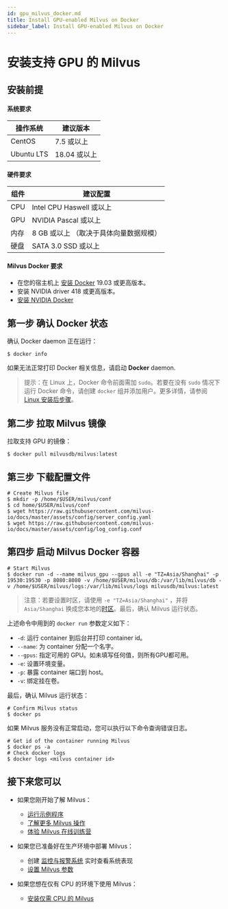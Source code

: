 ```yaml
---
id: gpu_milvus_docker.md
title: Install GPU-enabled Milvus on Docker
sidebar_label: Install GPU-enabled Milvus on Docker
---
```


# 安装支持 GPU 的 Milvus

## 安装前提

#### 系统要求

| 操作系统   | 建议版本     |
| ---------- | ------------ |
| CentOS     | 7.5 或以上   |
| Ubuntu LTS | 18.04 或以上 |

#### 硬件要求

| 组件 | 建议配置                               |
| ---- | -------------------------------------- |
| CPU  | Intel CPU Haswell 或以上               |
| GPU  | NVIDIA Pascal 或以上                   |
| 内存 | 8 GB 或以上 （取决于具体向量数据规模） |
| 硬盘 | SATA 3.0 SSD 或以上                    |

#### Milvus Docker 要求

- 在您的宿主机上 [安装 Docker](https://docs.docker.com/engine/installation/linux/docker-ce/ubuntu/) 19.03 或更高版本。
- 安装 NVIDIA driver 418 或更高版本。
- [安装 NVIDIA Docker](https://github.com/NVIDIA/nvidia-docker)

## 第一步 确认 Docker 状态

确认 Docker daemon 正在运行：

```shell
$ docker info
```

如果无法正常打印 Docker 相关信息，请启动 **Docker** daemon.

> 提示：在 Linux 上，Docker 命令前面需加 `sudo`。若要在没有 `sudo` 情况下运行 Docker 命令，请创建 `docker` 组并添加用户。更多详情，请参阅 [Linux 安装后步骤](https://docs.docker.com/install/linux/linux-postinstall/)。

## 第二步 拉取 Milvus 镜像

拉取支持 GPU 的镜像：

```shell
$ docker pull milvusdb/milvus:latest
```
## 第三步 下载配置文件

```
# Create Milvus file
$ mkdir -p /home/$USER/milvus/conf
$ cd home/$USER/milvus/conf
$ wget https://raw.githubusercontent.com/milvus-io/docs/master/assets/config/server_config.yaml
$ wget https://raw.githubusercontent.com/milvus-io/docs/master/assets/config/log_config.conf
```

## 第四步 启动 Milvus Docker 容器

```shell
# Start Milvus
$ docker run -d --name milvus_gpu --gpus all -e "TZ=Asia/Shanghai" -p 19530:19530 -p 8080:8080 -v /home/$USER/milvus/db:/var/lib/milvus/db -v /home/$USER/milvus/logs:/var/lib/milvus/logs milvusdb/milvus:latest
```

> 注意：若要设置时区，请使用 `-e "TZ=Asia/Shanghai"` ，并将 `Asia/Shanghai` 换成您本地的[时区](https://en.wikipedia.org/wiki/List_of_tz_database_time_zones)。最后，确认 Milvus 运行状态。

上述命令中用到的 `docker run` 参数定义如下：

- `-d`: 运行 container 到后台并打印 container id。
- `--name`: 为 container 分配一个名字。
- `--gpus`: 指定可用的 GPU。如未填写任何值，则所有GPU都可用。
- `-e`: 设置环境变量。
- `-p`: 暴露 container 端口到 host。
- `-v`: 绑定挂在卷。

最后，确认 Milvus 运行状态：

```shell
# Confirm Milvus status
$ docker ps
```

如果 Milvus 服务没有正常启动，您可以执行以下命令查询错误日志。

```shell
# Get id of the container running Milvus
$ docker ps -a
# Check docker logs
$ docker logs <milvus container id>
```

## 接下来您可以

- 如果您刚开始了解 Milvus：

  - [运行示例程序](example_code.md)
  - [了解更多 Milvus 操作](milvus_operation.md)
  - [体验 Milvus 在线训练营](https://github.com/milvus-io/bootcamp)

- 如果您已准备好在生产环境中部署 Milvus：

  - 创建 [监控与报警系统](monitor.md) 实时查看系统表现
  - [设置 Milvus 参数](../reference/milvus_config.md)
  
- 如果您想在仅有 CPU 的环境下使用 Milvus：

  - [安装仅需 CPU 的 Milvus](cpu_milvus_docker.md)
